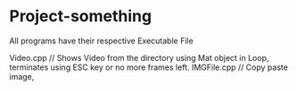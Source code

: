 # Project-something
All programs have their respective Executable File

Video.cpp // Shows Video from the directory using Mat object in Loop, terminates using ESC key or no more frames left.
IMGFile.cpp // Copy paste image, 

